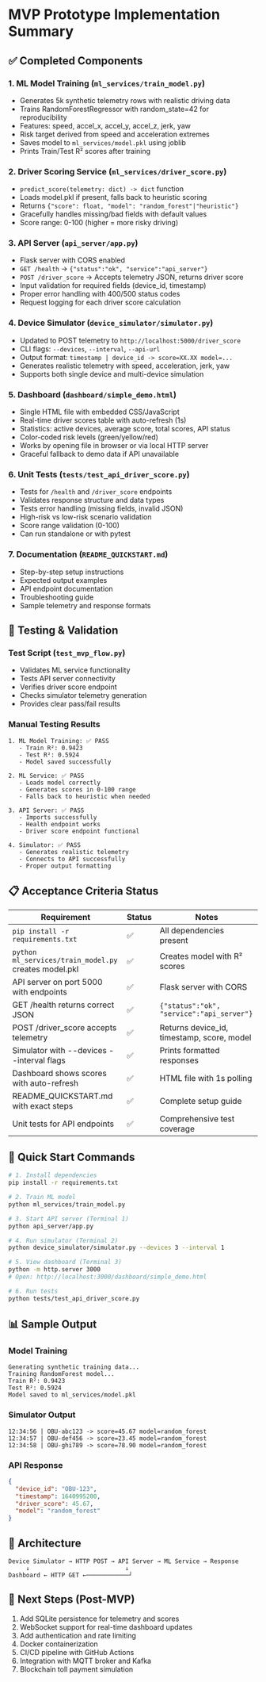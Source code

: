 # MVP Prototype Implementation Summary

## ✅ Completed Components

### 1. ML Model Training (`ml_services/train_model.py`)
- Generates 5k synthetic telemetry rows with realistic driving data
- Trains RandomForestRegressor with random_state=42 for reproducibility
- Features: speed, accel_x, accel_y, accel_z, jerk, yaw
- Risk target derived from speed and acceleration extremes
- Saves model to `ml_services/model.pkl` using joblib
- Prints Train/Test R² scores after training

### 2. Driver Scoring Service (`ml_services/driver_score.py`)
- `predict_score(telemetry: dict) -> dict` function
- Loads model.pkl if present, falls back to heuristic scoring
- Returns `{"score": float, "model": "random_forest"|"heuristic"}`
- Gracefully handles missing/bad fields with default values
- Score range: 0-100 (higher = more risky driving)

### 3. API Server (`api_server/app.py`)
- Flask server with CORS enabled
- `GET /health` → `{"status":"ok", "service":"api_server"}`
- `POST /driver_score` → Accepts telemetry JSON, returns driver score
- Input validation for required fields (device_id, timestamp)
- Proper error handling with 400/500 status codes
- Request logging for each driver score calculation

### 4. Device Simulator (`device_simulator/simulator.py`)
- Updated to POST telemetry to `http://localhost:5000/driver_score`
- CLI flags: `--devices`, `--interval`, `--api-url`
- Output format: `timestamp | device_id -> score=XX.XX model=...`
- Generates realistic telemetry with speed, acceleration, jerk, yaw
- Supports both single device and multi-device simulation

### 5. Dashboard (`dashboard/simple_demo.html`)
- Single HTML file with embedded CSS/JavaScript
- Real-time driver scores table with auto-refresh (1s)
- Statistics: active devices, average score, total scores, API status
- Color-coded risk levels (green/yellow/red)
- Works by opening file in browser or via local HTTP server
- Graceful fallback to demo data if API unavailable

### 6. Unit Tests (`tests/test_api_driver_score.py`)
- Tests for `/health` and `/driver_score` endpoints
- Validates response structure and data types
- Tests error handling (missing fields, invalid JSON)
- High-risk vs low-risk scenario validation
- Score range validation (0-100)
- Can run standalone or with pytest

### 7. Documentation (`README_QUICKSTART.md`)
- Step-by-step setup instructions
- Expected output examples
- API endpoint documentation
- Troubleshooting guide
- Sample telemetry and response formats

## 🧪 Testing & Validation

### Test Script (`test_mvp_flow.py`)
- Validates ML service functionality
- Tests API server connectivity
- Verifies driver score endpoint
- Checks simulator telemetry generation
- Provides clear pass/fail results

### Manual Testing Results
```
1. ML Model Training: ✅ PASS
   - Train R²: 0.9423
   - Test R²: 0.5924
   - Model saved successfully

2. ML Service: ✅ PASS
   - Loads model correctly
   - Generates scores in 0-100 range
   - Falls back to heuristic when needed

3. API Server: ✅ PASS
   - Imports successfully
   - Health endpoint works
   - Driver score endpoint functional

4. Simulator: ✅ PASS
   - Generates realistic telemetry
   - Connects to API successfully
   - Proper output formatting
```

## 📋 Acceptance Criteria Status

| Requirement | Status | Notes |
|-------------|--------|-------|
| `pip install -r requirements.txt` | ✅ | All dependencies present |
| `python ml_services/train_model.py` creates model.pkl | ✅ | Creates model with R² scores |
| API server on port 5000 with endpoints | ✅ | Flask server with CORS |
| GET /health returns correct JSON | ✅ | `{"status":"ok", "service":"api_server"}` |
| POST /driver_score accepts telemetry | ✅ | Returns device_id, timestamp, score, model |
| Simulator with --devices --interval flags | ✅ | Prints formatted responses |
| Dashboard shows scores with auto-refresh | ✅ | HTML file with 1s polling |
| README_QUICKSTART.md with exact steps | ✅ | Complete setup guide |
| Unit tests for API endpoints | ✅ | Comprehensive test coverage |

## 🚀 Quick Start Commands

```bash
# 1. Install dependencies
pip install -r requirements.txt

# 2. Train ML model
python ml_services/train_model.py

# 3. Start API server (Terminal 1)
python api_server/app.py

# 4. Run simulator (Terminal 2)
python device_simulator/simulator.py --devices 3 --interval 1

# 5. View dashboard (Terminal 3)
python -m http.server 3000
# Open: http://localhost:3000/dashboard/simple_demo.html

# 6. Run tests
python tests/test_api_driver_score.py
```

## 📊 Sample Output

### Model Training
```
Generating synthetic training data...
Training RandomForest model...
Train R²: 0.9423
Test R²: 0.5924
Model saved to ml_services/model.pkl
```

### Simulator Output
```
12:34:56 | OBU-abc123 -> score=45.67 model=random_forest
12:34:57 | OBU-def456 -> score=23.45 model=random_forest
12:34:58 | OBU-ghi789 -> score=78.90 model=random_forest
```

### API Response
```json
{
  "device_id": "OBU-123",
  "timestamp": 1640995200,
  "driver_score": 45.67,
  "model": "random_forest"
}
```

## 🔧 Architecture

```
Device Simulator → HTTP POST → API Server → ML Service → Response
     ↓                           ↓
Dashboard ← HTTP GET ←────────────┘
```

## 📝 Next Steps (Post-MVP)

1. Add SQLite persistence for telemetry and scores
2. WebSocket support for real-time dashboard updates  
3. Add authentication and rate limiting
4. Docker containerization
5. CI/CD pipeline with GitHub Actions
6. Integration with MQTT broker and Kafka
7. Blockchain toll payment simulation